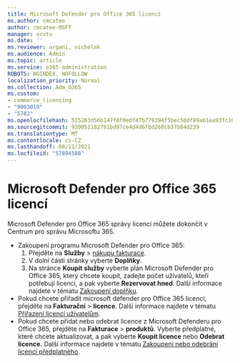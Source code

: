 ```yaml
---
title: Microsoft Defender pro Office 365 licencí
ms.author: cmcatee
author: cmcatee-MSFT
manager: scotv
ms.date: ''
ms.reviewer: argani, nicholak
ms.audience: Admin
ms.topic: article
ms.service: o365-administration
ROBOTS: NOINDEX, NOFOLLOW
localization_priority: Normal
ms.collection: Adm_O365
ms.custom:
- commerce_licensing
- "9003019"
- "5782"
ms.openlocfilehash: 515263d56b147f0f0e0f47b779394f5bec50df89ab1ea93fc1042384270a2ba3
ms.sourcegitcommit: 920051182781bd97ce4d4d6fbd268cb37b84d239
ms.translationtype: MT
ms.contentlocale: cs-CZ
ms.lasthandoff: 08/11/2021
ms.locfileid: "57894588"
---
```

# <a name="microsoft-defender-for-office-365-license-management"></a>Microsoft Defender pro Office 365 licencí

Microsoft Defender pro Office 365 správy licencí můžete dokončit v Centrum pro správu Microsoftu 365.

- Zakoupení programu Microsoft Defender pro Office 365:
    1. Přejděte na **Služby**  >  [nákupu fakturace](https://go.microsoft.com/fwlink/p/?linkid=868433).
    2. V dolní části stránky vyberte **Doplňky**.
    3. Na stránce **Koupit služby** vyberte plán Microsoft Defender pro Office 365, který chcete koupit, zadejte počet uživatelů, kteří potřebují licenci, a pak vyberte **Rezervovat hned**. Další informace najdete v tématu [Zakoupení doplňku](https://docs.microsoft.com/microsoft-365/commerce/buy-or-edit-an-add-on).
- Pokud chcete přiřadit microsoft defender pro Office 365 licencí, přejděte na **Fakturační**  >  **licence**. Další informace najdete v tématu [Přiřazení licencí uživatelům](https://docs.microsoft.com/microsoft-365/admin/manage/assign-licenses-to-users).
- Pokud chcete přidat nebo odebrat licence z Microsoft Defenderu pro Office 365, přejděte na **Fakturace**  >  **produktů**. Vyberte předplatné, které chcete aktualizovat, a pak vyberte **Koupit licence** nebo **Odebrat licence.** Další informace najdete v tématu [Zakoupení nebo odebrání licencí předplatného](https://docs.microsoft.com/microsoft-365/commerce/licenses/buy-licenses).